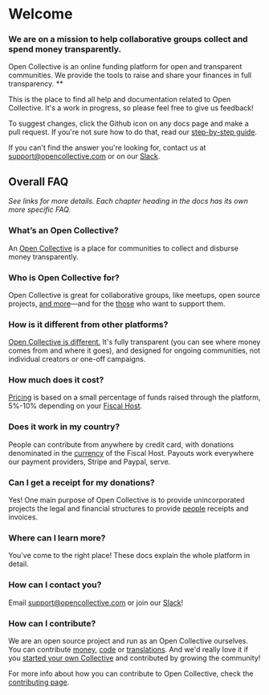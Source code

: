 # Welcome

### **We are on a mission to help collaborative groups collect and spend money transparently.**

Open Collective is an online funding platform for open and transparent communities. We provide the tools to raise and share your finances in full transparency. _\*\*_

This is the place to find all help and documentation related to Open Collective. It's a work in progress, so please feel free to give us feedback!

To suggest changes, click the Github icon on any docs page and make a pull request. If you're not sure how to do that, read our [step-by-step guide](https://github.com/opencollective/documentation/tree/0c915d6173307139ebeaaa50dccaba7d7149c9b2/contributing/documentation/suggesting-changes/README.md).

If you can't find the answer you're looking for, contact us at [support@opencollective.com](mailto:support@opencollective.com) or on our [Slack](https://opencollective.slack.com).

## Overall FAQ

_See links for more details. Each chapter heading in the docs has its own more specific FAQ._

### What’s an Open Collective?

An [Open Collective](product/product.md) is a place for communities to collect and disburse money transparently.

### Who is Open Collective for?

Open Collective is great for collaborative groups, like meetups, open source projects, [and more](https://github.com/opencollective/documentation/tree/8970e5cde29336793a27d3477c088b6238a47a31/collectives/README.md#what-is-open-collective-good-for)—and for the [those](./) who want to support them.

### How is it different from other platforms?

[Open Collective is different.](product/comparison.md) It's fully transparent \(you can see where money comes from and where it goes\), and designed for ongoing communities, not individual creators or one-off campaigns.

### How much does it cost?

[Pricing](about/pricing.md) is based on a small percentage of funds raised through the platform, 5%-10% depending on your [Fiscal Host](https://github.com/opencollective/documentation/tree/7991781321e21c71705dddaf37775eeb78dbe972/hosts/README.md).

### Does it work in my country?

People can contribute from anywhere by credit card, with donations denominated in the [currency](product/currencies.md) of the Fiscal Host. Payouts work everywhere our payment providers, Stripe and Paypal, serve.

### Can I get a receipt for my donations?

Yes! One main purpose of Open Collective is to provide unincorporated projects the legal and financial structures to provide [people](https://github.com/opencollective/documentation/tree/7991781321e21c71705dddaf37775eeb78dbe972/backers-and-sponsors/README.md) receipts and invoices.

### Where can I learn more?

You've come to the right place! These docs explain the whole platform in detail.

### How can I contact you?

Email [support@opencollective.com](mailto:support@opencollective.com) or join our [Slack](https://opencollective.slack.com)!

### How can I contribute?

We are an open source project and run as an Open Collective ourselves. You can contribute [money](https://opencollective.com/opencollectiveinc), [code](http://github.com/opencollective) or [translations](https://crowdin.com/project/opencollective). And we'd really love it if you [started your own Collective](https://opencollective.com/create) and contributed by growing the community!

For more info about how you can contribute to Open Collective, check the [contributing page](https://docs.opencollective.com/help/about/contributing).

